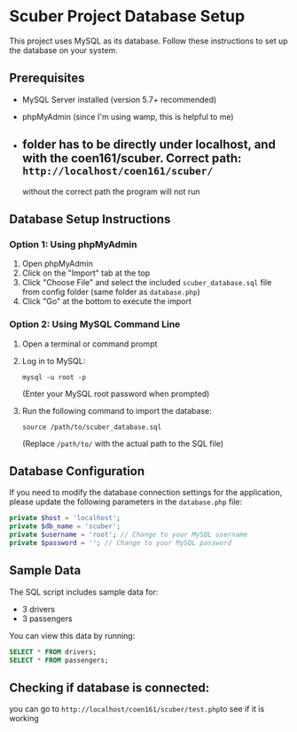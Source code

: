 # Scuber Project Database Setup

This project uses MySQL as its database. Follow these instructions to set up the database on your system.

## Prerequisites

- MySQL Server installed (version 5.7+ recommended)
- phpMyAdmin (since I'm using wamp, this is helpful to me)
- ## folder has to be directly under localhost, and with the coen161/scuber. Correct path: `http://localhost/coen161/scuber/`
  
  without the correct path the program will not run

## Database Setup Instructions

### Option 1: Using phpMyAdmin

1. Open phpMyAdmin
2. Click on the "Import" tab at the top
3. Click "Choose File" and select the included `scuber_database.sql` file from config folder (same folder as `database.php`)
4. Click "Go" at the bottom to execute the import

### Option 2: Using MySQL Command Line

1. Open a terminal or command prompt
2. Log in to MySQL:
   
   ```
   mysql -u root -p
   ```
   
   (Enter your MySQL root password when prompted)
3. Run the following command to import the database:
   
   ```
   source /path/to/scuber_database.sql
   ```
   
   (Replace `/path/to/` with the actual path to the SQL file)

## Database Configuration

If you need to modify the database connection settings for the application, please update the following parameters in the `database.php` file:

```php
private $host = 'localhost';
private $db_name = 'scuber';
private $username = 'root'; // Change to your MySQL username
private $password = ''; // Change to your MySQL password
```

## Sample Data

The SQL script includes sample data for:

- 3 drivers
- 3 passengers

You can view this data by running:

```sql
SELECT * FROM drivers;
SELECT * FROM passengers;
```

## Checking if database is connected:

you can go to `http://localhost/coen161/scuber/test.php`to see if it is working